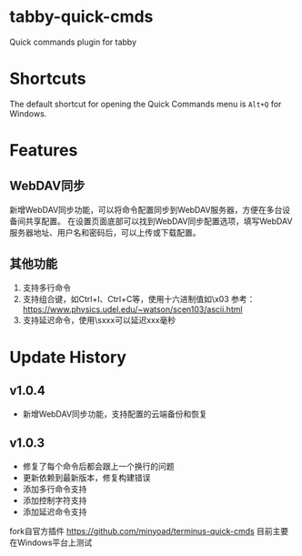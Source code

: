 # tabby-quick-cmds

Quick commands plugin for tabby

# Shortcuts

The default shortcut for opening the Quick Commands menu is `Alt+Q` for Windows.

# Features

## WebDAV同步
新增WebDAV同步功能，可以将命令配置同步到WebDAV服务器，方便在多台设备间共享配置。
在设置页面底部可以找到WebDAV同步配置选项，填写WebDAV服务器地址、用户名和密码后，可以上传或下载配置。

## 其他功能
1. 支持多行命令
2. 支持组合键，如Ctrl+I、Ctrl+C等，使用十六进制值如\x03
   参考：https://www.physics.udel.edu/~watson/scen103/ascii.html
3. 支持延迟命令，使用\sxxx可以延迟xxx毫秒

# Update History
## v1.0.4
- 新增WebDAV同步功能，支持配置的云端备份和恢复

## v1.0.3
- 修复了每个命令后都会跟上一个换行的问题
- 更新依赖到最新版本，修复构建错误
- 添加多行命令支持
- 添加控制字符支持
- 添加延迟命令支持

fork自官方插件 https://github.com/minyoad/terminus-quick-cmds
目前主要在Windows平台上测试
